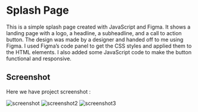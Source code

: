 # Splash Page
This is a simple splash page created with JavaScript and Figma. It shows a landing page with a logo, a headline, a subheadline, and a call to action button. The design was made by a designer and handed off to me using Figma. I used Figma’s code panel to get the CSS styles and applied them to the HTML elements. I also added some JavaScript code to make the button functional and responsive.

## Screenshot
Here we have project screenshot :

![screenshot](screenshot.jpeg)
![screenshot2](screenshot2.jpeg)
![screenshot3](screenshot3.jpeg)
